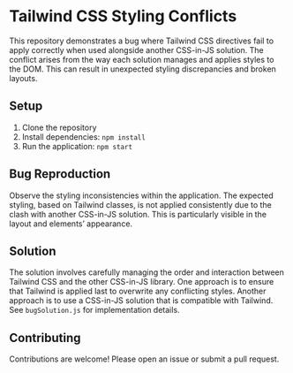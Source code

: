 # Tailwind CSS Styling Conflicts

This repository demonstrates a bug where Tailwind CSS directives fail to apply correctly when used alongside another CSS-in-JS solution. The conflict arises from the way each solution manages and applies styles to the DOM. This can result in unexpected styling discrepancies and broken layouts.

## Setup

1. Clone the repository
2. Install dependencies: `npm install`
3. Run the application: `npm start`

## Bug Reproduction

Observe the styling inconsistencies within the application. The expected styling, based on Tailwind classes, is not applied consistently due to the clash with another CSS-in-JS solution. This is particularly visible in the layout and elements’ appearance.

## Solution

The solution involves carefully managing the order and interaction between Tailwind CSS and the other CSS-in-JS library.  One approach is to ensure that Tailwind is applied last to overwrite any conflicting styles. Another approach is to use a CSS-in-JS solution that is compatible with Tailwind. See `bugSolution.js` for implementation details.

## Contributing

Contributions are welcome! Please open an issue or submit a pull request.